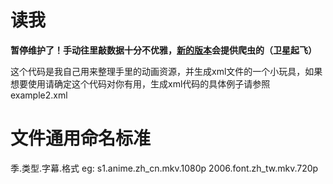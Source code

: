 # 读我

**暂停维护了！手动往里敲数据十分不优雅，[新的版本](https://github.com/ChenHX98/acgnRepo是)会提供爬虫的（卫星起飞）**

这个代码是我自己用来整理手里的动画资源，并生成xml文件的一个小玩具，如果想要使用请确定这个代码对你有用，生成xml代码的具体例子请参照example2.xml

# 文件通用命名标准
季.类型.字幕.格式
eg:
s1.anime.zh_cn.mkv.1080p
2006.font.zh_tw.mkv.720p